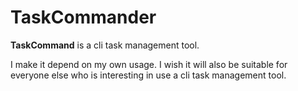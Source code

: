 # TaskCommander

**TaskCommand** is a cli task management tool.

I make it depend on my own usage. I wish it will also be suitable for everyone else who is interesting in use a cli task management tool. 
